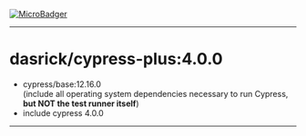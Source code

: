 [![MicroBadger][microbadger-image]][microbadger-url]

***

# dasrick/cypress-plus:4.0.0

* cypress/base:12.16.0 <br>(include all operating system dependencies necessary to run Cypress, **but NOT the test runner itself**)
* include cypress 4.0.0

***

[microbadger-image]: https://images.microbadger.com/badges/image/dasrick/cypress-plus:4.0.0.svg
[microbadger-url]: https://microbadger.com/images/dasrick/cypress-plus:4.0.0
